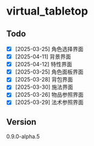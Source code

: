 # virtual_tabletop

## Todo

- [x] [2025-03-25] 角色选择界面
- [x] [2025-04-11] 背景界面
- [x] [2025-04-12] 特性界面
- [x] [2025-03-25] 角色面板界面
- [x] [2025-03-28] 背包界面
- [x] [2025-03-30] 施法界面
- [x] [2025-03-26] 物品参照界面
- [x] [2025-03-29] 法术参照界面

## Version

0.9.0-alpha.5